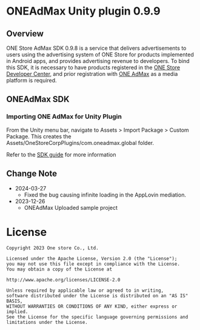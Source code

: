 # ONEAdMax Unity plugin 0.9.9

## Overview

ONE Store AdMax SDK 0.9.8 is a service that delivers advertisements to users using the advertising system of ONE Store for products implemented in Android apps, and provides advertising revenue to developers. To bind this SDK, it is necessary to have products registered in the [ONE Store Developer Center](http://dev.onestore.co.kr/), and prior registration with [ONE AdMax](http://oneadmax.com) as a media platform is required.


## ONEAdMax SDK

### Importing ONE AdMax for Unity Plugin
From the Unity menu bar, navigate to Assets > Import Package > Custom Package.
This creates the Assets/OneStoreCorpPlugins/com.oneadmax.global folder.

Refer to the [SDK guide](https://one-admax-organization.gitbook.io/one-admax-sdk/unityplugin) for more information

## Change Note
* 2024-03-27
	* Fixed the bug causing infinite loading in the AppLovin mediation.
* 2023-12-26
	* ONEAdMax Uploaded sample project

# License
```
Copyright 2023 One store Co., Ltd.

Licensed under the Apache License, Version 2.0 (the "License"); 
you may not use this file except in compliance with the License.
You may obtain a copy of the License at

http://www.apache.org/licenses/LICENSE-2.0

Unless required by applicable law or agreed to in writing, 
software distributed under the License is distributed on an "AS IS" BASIS, 
WITHOUT WARRANTIES OR CONDITIONS OF ANY KIND, either express or implied. 
See the License for the specific language governing permissions and
limitations under the License.
